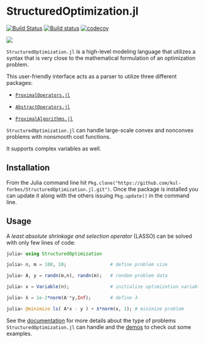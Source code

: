 # StructuredOptimization.jl

[![Build Status](https://travis-ci.org/kul-forbes/StructuredOptimization.jl.svg?branch=master)](https://travis-ci.org/kul-forbes/StructuredOptimization.jl)
[![Build status](https://ci.appveyor.com/api/projects/status/06wd5jckd8fhdi1v/branch/master?svg=true)](https://ci.appveyor.com/project/nantonel/structuredoptimization-jl/branch/master)
[![codecov](https://codecov.io/gh/kul-forbes/StructuredOptimization.jl/branch/master/graph/badge.svg)](https://codecov.io/gh/kul-forbes/StructuredOptimization.jl)

[![](https://img.shields.io/badge/docs-latest-blue.svg)](https://kul-forbes.github.io/StructuredOptimization.jl/latest)

`StructuredOptimization.jl` is a high-level modeling language
that utilizes a syntax that is very close to
the mathematical formulation of an optimization problem.

This user-friendly interface
acts as a parser to utilize
three different packages:

* [`ProximalOperators.jl`](https://github.com/kul-forbes/ProximalOperators.jl)

* [`AbstractOperators.jl`](https://github.com/kul-forbes/AbstractOperators.jl)

* [`ProximalAlgorithms.jl`](https://github.com/kul-forbes/ProximalAlgorithms.jl)

`StructuredOptimization.jl` can handle large-scale convex and nonconvex problems with nonsmooth cost functions. 

It supports complex variables as well.

## Installation

From the Julia command line hit `Pkg.clone("https://github.com/kul-forbes/StructuredOptimization.jl.git")`.
Once the package is installed you can update it along with the others issuing `Pkg.update()` in the command line.

## Usage

A *least absolute shrinkage and selection operator* (LASSO) can be solved with only few lines of code:

```julia
julia> using StructuredOptimization

julia> n, m = 100, 10;                # define problem size 

julia> A, y = randn(m,n), randn(m);   # random problem data

julia> x = Variable(n);               # initialize optimization variable

julia> λ = 1e-2*norm(A'*y,Inf);       # define λ    

julia> @minimize ls( A*x - y ) + λ*norm(x, 1); # minimize problem

```

See the [documentation](https://kul-forbes.github.io/StructuredOptimization.jl/latest) for more details about the type of problems `StructuredOptimization.jl` can handle and the [demos](https://github.com/kul-forbes/StructuredOptimization.jl/tree/master/demos) to check out some examples.
